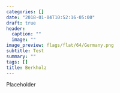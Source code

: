 ```yaml
---
categories: []
date: "2018-01-04T10:52:16-05:00"
draft: true
header:
  caption: ""
  image: ""
image_preview: flags/flat/64/Germany.png
subtitle: Test
summary: ""
tags: []
title: Berkholz
---
```


Placeholder
